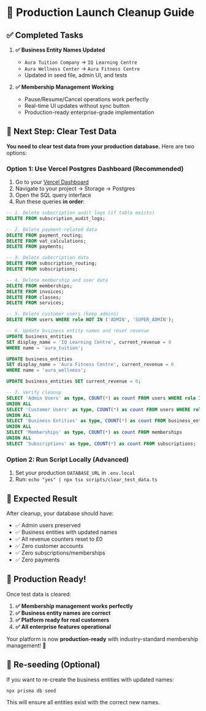 # 🚀 Production Launch Cleanup Guide

## ✅ Completed Tasks

1. **✅ Business Entity Names Updated**
   - `Aura Tuition Company` → `IQ Learning Centre`
   - `Aura Wellness Center` → `Aura Fitness Centre`
   - Updated in seed file, admin UI, and tests

2. **✅ Membership Management Working**
   - Pause/Resume/Cancel operations work perfectly
   - Real-time UI updates without sync button
   - Production-ready enterprise-grade implementation

## 🧹 Next Step: Clear Test Data

**You need to clear test data from your production database.** Here are two options:

### Option 1: Use Vercel Postgres Dashboard (Recommended)

1. Go to your [Vercel Dashboard](https://vercel.com/dashboard)
2. Navigate to your project → Storage → Postgres
3. Open the SQL query interface
4. Run these queries **in order**:

```sql
-- 1. Delete subscription audit logs (if table exists)
DELETE FROM subscription_audit_logs;

-- 2. Delete payment-related data
DELETE FROM payment_routing;
DELETE FROM vat_calculations;
DELETE FROM payments;

-- 3. Delete subscription data
DELETE FROM subscription_routing;
DELETE FROM subscriptions;

-- 4. Delete membership and user data
DELETE FROM memberships;
DELETE FROM invoices;
DELETE FROM classes;
DELETE FROM services;

-- 5. Delete customer users (keep admins)
DELETE FROM users WHERE role NOT IN ('ADMIN', 'SUPER_ADMIN');

-- 6. Update business entity names and reset revenue
UPDATE business_entities 
SET display_name = 'IQ Learning Centre', current_revenue = 0 
WHERE name = 'aura_tuition';

UPDATE business_entities 
SET display_name = 'Aura Fitness Centre', current_revenue = 0 
WHERE name = 'aura_wellness';

UPDATE business_entities SET current_revenue = 0;

-- 7. Verify cleanup
SELECT 'Admin Users' as type, COUNT(*) as count FROM users WHERE role IN ('ADMIN', 'SUPER_ADMIN')
UNION ALL
SELECT 'Customer Users' as type, COUNT(*) as count FROM users WHERE role NOT IN ('ADMIN', 'SUPER_ADMIN')
UNION ALL
SELECT 'Business Entities' as type, COUNT(*) as count FROM business_entities
UNION ALL
SELECT 'Memberships' as type, COUNT(*) as count FROM memberships
UNION ALL
SELECT 'Subscriptions' as type, COUNT(*) as count FROM subscriptions;
```

### Option 2: Run Script Locally (Advanced)

1. Set your production `DATABASE_URL` in `.env.local`
2. Run: `echo "yes" | npx tsx scripts/clear_test_data.ts`

## 🎯 Expected Result

After cleanup, your database should have:
- ✅ Admin users preserved
- ✅ Business entities with updated names
- ✅ All revenue counters reset to £0
- ✅ Zero customer accounts
- ✅ Zero subscriptions/memberships
- ✅ Zero payments

## 🚀 Production Ready!

Once test data is cleared:
1. **✅ Membership management works perfectly**
2. **✅ Business entity names are correct**
3. **✅ Platform ready for real customers**
4. **✅ All enterprise features operational**

Your platform is now **production-ready** with industry-standard membership management! 🎉

## 🔄 Re-seeding (Optional)

If you want to re-create the business entities with updated names:
```bash
npx prisma db seed
```

This will ensure all entities exist with the correct new names.
